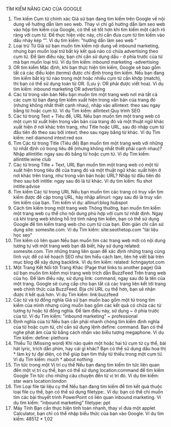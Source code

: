 TÌM KIẾM NÂNG CAO CỦA GOOGLE
1. Tìm kiếm Cụm từ chính xác
Giả sử bạn đang tìm kiếm trên Google về nội dung về hướng dẫn làm seo web. Thay vì chỉ gõ hướng dẫn làm seo web vào hộp tìm kiếm của Google, có thể sẽ tốt hơn khi tìm kiếm một cách rõ ràng với cụm từ. Để thực hiện việc này, chỉ cần đưa cụm từ tìm kiếm vào dấu nháy kép “”.
Ví dụ tìm kiếm:  "hướng dẫn làm seo web " 
2. Loại trừ Từ
Giả sử bạn muốn tìm kiếm nội dung về inbound marketing, nhưng bạn muốn loại trừ bất kỳ kết quả nào có chứa advertising theo cụm từ. Để làm điều này, bạn chỉ cần sử dụng dấu - ở phía trước của từ mà bạn muốn loại trừ.
Ví dụ tìm kiếm:  inbound marketing -advertising 
3. OR tìm kiếm
Mặc định, khi bạn thực hiện tìm kiếm, Google sẽ bao gồm tất cả các điều kiện (terms) được chỉ định trong tìm kiếm. Nếu bạn đang tìm kiếm bất kỳ từ nào trong một hoặc nhiều cụm từ cần khớp (match), thì bạn có thể sử dụng toán tử OR. (Lưu ý: OR phải được viết hoa).
Ví dụ tìm kiếm: inbound marketing OR advertising 
4. Các từ trong văn bản
Nếu bạn muốn tìm một trang web nơi mà tất cả các cụm từ bạn đang tìm kiếm xuất hiện trong văn bản của trang đó (nhưng không nhất thiết cạnh nhau), nhập vào allintext: theo sau ngay bằng từ hoặc cụm từ.
Ví dụ Tìm kiếm: allintext:Quy trình SEO 
5. Các từ trong Text + Tiêu đề, URL
Nếu bạn muốn tìm một trang web có một cụm từ xuất hiện trong văn bản của trang đó và một thuật ngữ khác xuất hiện ở nơi khác trên trang, như Title hoặc URL, sau đó nhập cụm từ đầu tiên đó theo sau bởi intext: theo sau ngay bằng từ khác.
Ví dụ Tìm kiếm: neil diamond intext:red sox 
6. Tìm Các từ trong Title (Tiêu đề)
Bạn muốn tìm một trang web với những từ nhất định có trong tiêu đề (nhưng không nhất thiết phải cạnh nhau)? Nhập allintitle: ngay sau đó bằng từ hoặc cụm từ.
Ví dụ Tìm kiếm: allintitle:wine club 
7.  Các từ trong Title + Text, URL
Bạn muốn tìm một trang web có một từ xuất hiện trong tiêu đề của trang đó và một thuật ngữ khác xuất hiện ở nơi khác trên trang, như trong văn bản hoặc URL? Nhập từ đầu tiên đó theo sau bởi intitle: ngay sau đó là từ khác.
Ví dụ tìm kiếm: flu shot intitle:advise 
8. Tìm kiếm Các từ trong URL
Nếu bạn muốn tìm các trang có truy vấn tìm kiếm được đề cập trong URL, hãy nhập allinurl: ngay sau đó là truy vấn tìm kiếm của bạn.
Tìm kiếm ví dụ: allinurl:blog hubspot 
9. Cách tìm kiếm trong một trang web
Thông thường, bạn muốn tìm kiếm một trang web cụ thể cho nội dung phù hợp với cụm từ nhất định. Ngay cả khi trang web không hỗ trợ tính năng tìm kiếm, bạn có thể sử dụng Google để tìm kiếm trang web cho cụm từ của bạn. Đơn giản chỉ cần sử dụng site: somesite.com. 
Ví dụ Tìm kiếm: site:seothetop.com "tài liệu học seo" 
10. Tìm kiếm có liên quan
Nếu bạn muốn tìm các trang web mới có nội dung tương tự với một trang web bạn đã biết, hãy sử dụng related: somesite.com. Tìm những trang liên quan để xác định những trang cùng lĩnh vực để có kế hoạch SEO như tìm hiểu cách làm, liên hệ viết bài trên mục blog để xây dựng backlink.
Ví dụ tìm kiếm: related: lichngaytot.com 
11. Một Trang Kết Nối tới Trang Khác (Page that links to another page)
Giả sử bạn muốn tìm kiếm mọi trang web trích dẫn BuzzFeed   Trên trang web của họ. Để làm điều này, sử dụng link: command, ngay sau đó là tên của một trang. Google sẽ cung cấp cho bạn tất cả các trang liên kết tới trang web chính thức của BuzzFeed. Địa chỉ URL cụ thể hơn, bạn sẽ nhận được ít kết quả hơn.
Ví dụ Tìm kiếm: link:buzzfeed 
12. Các từ và từ đồng nghĩa
Giả sử bạn muốn bao gồm một từ trong tìm kiếm của mình nhưng cũng muốn bao gồm các kết quả có chứa các từ tương tự hoặc từ đồng nghĩa. Để làm điều này, sử dụng ~ ở phía trước của từ.
Ví dụ Tìm kiếm: "inbound marketing" ~ professional 
13. Định nghĩa của từ
Nếu bạn cần phải nhanh chóng tìm kiếm định nghĩa của từ hoặc cụm từ, chỉ cần sử dụng lệnh define: command. Bạn có thể nghe phát âm của từ bằng cách nhấn vào biểu tượng megaphone.
Ví dụ Tìm kiếm: define: plethora
14. Thiếu Từ (Missing word)
Khi nào quên một hoặc hai từ cụm từ cụ thể, bài hát lyric, trích dẫn phim, hay cái gì khác? Bạn có thể sử dụng dấu hoa thị * làm ký tự đại diện, có thể giúp bạn tìm thấy từ thiếu trong một cụm từ.
Ví dụ Tìm kiếm: much  * about nothing
15. Tin tức trong một Vị trí cụ thể
Nếu bạn đang tìm kiếm tin tức liên quan đến một vị trí cụ thể, bạn có thể sử dụng location:command để tìm kiếm Google Tin tức cho những câu chuyện đến từ vị trí đó.
Ví dụ tìm kiếm: star wars location:london 
16. Tìm Loại file tài liệu cụ thể
Nếu bạn đang tìm kiếm để tìm kết quả thuộc loại file cụ thể, bạn có thể sử dụng filetype:. Ví dụ: bạn có thể chỉ muốn tìm các bài thuyết trình PowerPoint có liên quan inbound marketing.
Ví dụ tìm kiếm: "inbound marketing" filetype: ppt 
17. Máy Tính
Bạn cần thực hiện tính toán nhanh, thay vì đưa một applet Calculator, bạn chỉ có thể nhập biểu thức của bạn vào Google.
Ví dụ tìm kiếm:  48512 * 1,02





